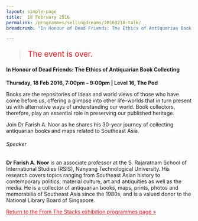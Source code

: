 ```yaml
---
layout: simple-page
title:  18 February 2016
permalink: /programmes/sellingdreams/20160218-talk/
breadcrumb: "In Honour of Dead Friends: The Ethics of Antiquarian Book Collecting"

---
```


<blockquote style="color: #E21216; font-size: 150%;">The event is over.</blockquote>

#### In Honour of Dead Friends: The Ethics of Antiquarian Book Collecting

__Thursday, 18 Feb 2016, 7:00pm – 9:00pm &#124; Level 16, The Pod__

Books are the repositories of ideas and world views of those who have come before us, offering a glimpse into other life-worlds that in turn present us with alternative ways of understanding our world. Book collectors, therefore, play an essential role in preserving our published heritage.

Join Dr Farish A. Noor as he shares his 30-year journey of collecting antiquarian books and maps related to Southeast Asia.

###### Speaker
__Dr Farish A. Noor__ is an associate professor at the S. Rajaratnam School of International Studies (RSIS), Nanyang Technological University. His research covers topics ranging from Southeast Asian history to contemporary politics, material culture, art and antiquities as well as the media. He is a collector of antiquarian books, maps, prints, photos and memorabilia of Southeast Asia since the 1980s, and is a valued donor to the National Library Board of Singapore.

<a href="/exhibitions/past-exhibitions/fromthestacks/programmes/" style="color:#E21216;">Return to the From The Stacks exhibition programmes page &#187;</a>